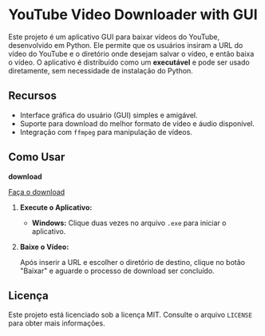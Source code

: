 # YouTube Video Downloader with GUI

Este projeto é um aplicativo GUI para baixar vídeos do YouTube, desenvolvido em Python. Ele permite que os usuários insiram a URL do vídeo do YouTube e o diretório onde desejam salvar o vídeo, e então baixa o vídeo. O aplicativo é distribuído como um **executável** e pode ser usado diretamente, sem necessidade de instalação do Python.

## Recursos

- Interface gráfica do usuário (GUI) simples e amigável.
- Suporte para download do melhor formato de vídeo e áudio disponível.
- Integração com `ffmpeg` para manipulação de vídeos.

## Como Usar

**download**

[Faça o download](https://github.com/gabrielyandev/download-youtube/archive/refs/heads/main.zip)

1. **Execute o Aplicativo:**

   - **Windows:** Clique duas vezes no arquivo `.exe` para iniciar o aplicativo.

2. **Baixe o Vídeo:**

   Após inserir a URL e escolher o diretório de destino, clique no botão "Baixar" e aguarde o processo de download ser concluído.

## Licença

Este projeto está licenciado sob a licença MIT. Consulte o arquivo `LICENSE` para obter mais informações.
